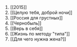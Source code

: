 1. [[2015]]
2. [[Целую тебя, доброй ночи]]
3. [[Россия для грустных]]
4. [[Чернобыль]]
5. [[Верь в себя]]
6. [[Жизнь по методу "типа"]]
7. [[Для чего нужна жена?]]